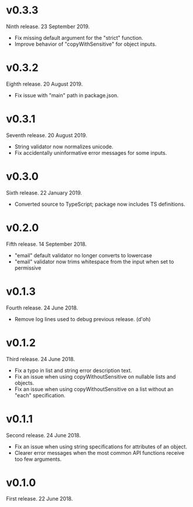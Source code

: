 # v0.3.3

Ninth release. 23 September 2019.

- Fix missing default argument for the "strict" function.
- Improve behavior of "copyWithSensitive" for object inputs.

# v0.3.2

Eighth release. 20 August 2019.

- Fix issue with "main" path in package.json.

# v0.3.1

Seventh release. 20 August 2019.

- String validator now normalizes unicode.
- Fix accidentally uninformative error messages for some inputs.

# v0.3.0

Sixth release. 22 January 2019.

- Converted source to TypeScript; package now includes TS definitions.

# v0.2.0

Fifth release. 14 September 2018.

- "email" default validator no longer converts to lowercase
- "email" validator now trims whitespace from the input when set to permissive

# v0.1.3

Fourth release. 24 June 2018.

- Remove log lines used to debug previous release. (d'oh)

# v0.1.2

Third release. 24 June 2018.

- Fix a typo in list and string error description text.
- Fix an issue when using copyWithoutSensitive on nullable lists and objects.
- Fix an issue when using copyWithoutSensitive on a list without an "each" specification.

# v0.1.1

Second release. 24 June 2018.

- Fix an issue when using string specifications for attributes of an object.
- Clearer error messages when the most common API functions receive too few arguments.

# v0.1.0

First release. 22 June 2018.
